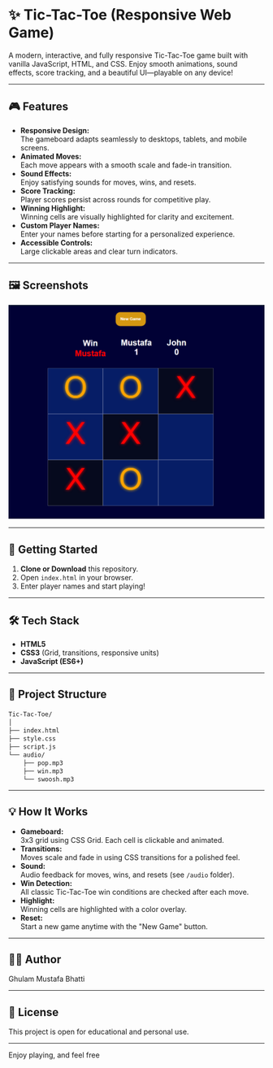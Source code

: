 # ✨ Tic-Tac-Toe (Responsive Web Game)

A modern, interactive, and fully responsive Tic-Tac-Toe game built with vanilla JavaScript, HTML, and CSS. Enjoy smooth animations, sound effects, score tracking, and a beautiful UI—playable on any device!

---

## 🎮 Features

- **Responsive Design:**  
  The gameboard adapts seamlessly to desktops, tablets, and mobile screens.
- **Animated Moves:**  
  Each move appears with a smooth scale and fade-in transition.
- **Sound Effects:**  
  Enjoy satisfying sounds for moves, wins, and resets.
- **Score Tracking:**  
  Player scores persist across rounds for competitive play.
- **Winning Highlight:**  
  Winning cells are visually highlighted for clarity and excitement.
- **Custom Player Names:**  
  Enter your names before starting for a personalized experience.
- **Accessible Controls:**  
  Large clickable areas and clear turn indicators.

---

## 🖼️ Screenshots

![Tic-Tac-Toe Screenshot](screenshot.png)  

---

## 🚀 Getting Started

1. **Clone or Download** this repository.
2. Open `index.html` in your browser.
3. Enter player names and start playing!

---

## 🛠️ Tech Stack

- **HTML5**
- **CSS3** (Grid, transitions, responsive units)
- **JavaScript (ES6+)**

---

## 📁 Project Structure

```
Tic-Tac-Toe/
│
├── index.html
├── style.css
├── script.js
└── audio/
    ├── pop.mp3
    ├── win.mp3
    └── swoosh.mp3
```

---

## 💡 How It Works

- **Gameboard:**  
  3x3 grid using CSS Grid. Each cell is clickable and animated.
- **Transitions:**  
  Moves scale and fade in using CSS transitions for a polished feel.
- **Sound:**  
  Audio feedback for moves, wins, and resets (see `/audio` folder).
- **Win Detection:**  
  All classic Tic-Tac-Toe win conditions are checked after each move.
- **Highlight:**  
  Winning cells are highlighted with a color overlay.
- **Reset:**  
  Start a new game anytime with the "New Game" button.

---

## 👨‍💻 Author

Ghulam Mustafa Bhatti

---

## 📜 License

This project is open for educational and personal use.

---

Enjoy playing, and feel free